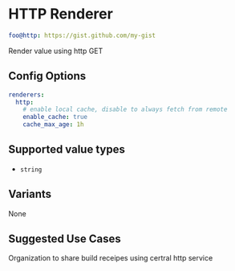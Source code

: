 # HTTP Renderer

```yaml
foo@http: https://gist.github.com/my-gist
```

Render value using http GET

## Config Options

```yaml
renderers:
  http:
    # enable local cache, disable to always fetch from remote
    enable_cache: true
    cache_max_age: 1h
```

## Supported value types

- `string`

## Variants

None

## Suggested Use Cases

Organization to share build receipes using certral http service
